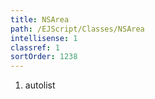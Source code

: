 ```yaml
---
title: NSArea
path: /EJScript/Classes/NSArea
intellisense: 1
classref: 1
sortOrder: 1238
---
```







1. autolist

